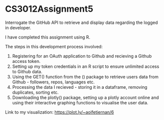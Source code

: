 # CS3012Assignment5
Interrogate the GitHub API to retrieve and display data regarding the logged in developer.

I have completed this assignment using R. 

The steps in this development process involved:
  1. Registering for an OAuth application to Github and recieving a Github access token.
  2. Setting up my token credentials in an R script to ensure unlimited access to Github data.
  3. Using the GET() function from the () package to retrieve users data from Github - followers, repos, languages etc.
  4. Processing the data I recieved - storing it in a dataframe, removing duplicates, sorting etc. 
  5. Downloading the plotly() package, setting up a plotly account online and using their interactive graphing functions to        visualise the user data. 

Link to my visualization: https://plot.ly/~aoifetiernan/6

